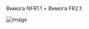 Вимога NFR1.1 = Вимога FR2.1:


![image](https://github.com/oleksandrblazhko/ai-213-fokin/assets/79007252/9ff0ea55-32e3-46dc-ac33-dff649010ab1)

